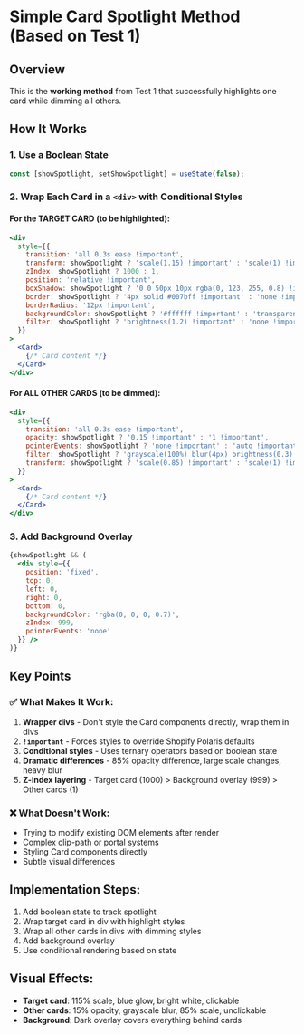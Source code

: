 # Simple Card Spotlight Method (Based on Test 1)

## Overview
This is the **working method** from Test 1 that successfully highlights one card while dimming all others.

## How It Works

### 1. Use a Boolean State
```javascript
const [showSpotlight, setShowSpotlight] = useState(false);
```

### 2. Wrap Each Card in a `<div>` with Conditional Styles

#### For the TARGET CARD (to be highlighted):
```jsx
<div
  style={{
    transition: 'all 0.3s ease !important',
    transform: showSpotlight ? 'scale(1.15) !important' : 'scale(1) !important',
    zIndex: showSpotlight ? 1000 : 1,
    position: 'relative !important',
    boxShadow: showSpotlight ? '0 0 50px 10px rgba(0, 123, 255, 0.8) !important' : 'none !important',
    border: showSpotlight ? '4px solid #007bff !important' : 'none !important',
    borderRadius: '12px !important',
    backgroundColor: showSpotlight ? '#ffffff !important' : 'transparent !important',
    filter: showSpotlight ? 'brightness(1.2) !important' : 'none !important'
  }}
>
  <Card>
    {/* Card content */}
  </Card>
</div>
```

#### For ALL OTHER CARDS (to be dimmed):
```jsx
<div
  style={{
    transition: 'all 0.3s ease !important',
    opacity: showSpotlight ? '0.15 !important' : '1 !important',
    pointerEvents: showSpotlight ? 'none !important' : 'auto !important',
    filter: showSpotlight ? 'grayscale(100%) blur(4px) brightness(0.3) !important' : 'none !important',
    transform: showSpotlight ? 'scale(0.85) !important' : 'scale(1) !important'
  }}
>
  <Card>
    {/* Card content */}
  </Card>
</div>
```

### 3. Add Background Overlay
```jsx
{showSpotlight && (
  <div style={{
    position: 'fixed',
    top: 0,
    left: 0,
    right: 0,
    bottom: 0,
    backgroundColor: 'rgba(0, 0, 0, 0.7)',
    zIndex: 999,
    pointerEvents: 'none'
  }} />
)}
```

## Key Points

### ✅ What Makes It Work:
1. **Wrapper divs** - Don't style the Card components directly, wrap them in divs
2. **`!important`** - Forces styles to override Shopify Polaris defaults
3. **Conditional styles** - Uses ternary operators based on boolean state
4. **Dramatic differences** - 85% opacity difference, large scale changes, heavy blur
5. **Z-index layering** - Target card (1000) > Background overlay (999) > Other cards (1)

### ❌ What Doesn't Work:
- Trying to modify existing DOM elements after render
- Complex clip-path or portal systems
- Styling Card components directly
- Subtle visual differences

## Implementation Steps:
1. Add boolean state to track spotlight
2. Wrap target card in div with highlight styles
3. Wrap all other cards in divs with dimming styles
4. Add background overlay
5. Use conditional rendering based on state

## Visual Effects:
- **Target card**: 115% scale, blue glow, bright white, clickable
- **Other cards**: 15% opacity, grayscale blur, 85% scale, unclickable
- **Background**: Dark overlay covers everything behind cards